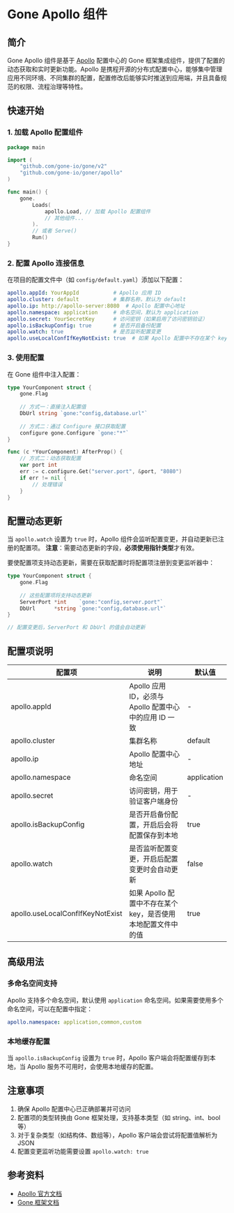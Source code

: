 # Gone Apollo 组件

## 简介

Gone Apollo 组件是基于 [Apollo](https://www.apolloconfig.com/) 配置中心的 Gone 框架集成组件，提供了配置的动态获取和实时更新功能。Apollo 是携程开源的分布式配置中心，能够集中管理应用不同环境、不同集群的配置，配置修改后能够实时推送到应用端，并且具备规范的权限、流程治理等特性。

## 快速开始

### 1. 加载 Apollo 配置组件

```go
package main

import (
	"github.com/gone-io/gone/v2"
	"github.com/gone-io/goner/apollo"
)

func main() {
	gone.
		Loads(
			apollo.Load, // 加载 Apollo 配置组件
			// 其他组件...
		).
		// 或者 Serve()
		Run()
}
```

### 2. 配置 Apollo 连接信息

在项目的配置文件中（如 `config/default.yaml`）添加以下配置：

```yaml
apollo.appId: YourAppId           # Apollo 应用 ID
apollo.cluster: default           # 集群名称，默认为 default
apollo.ip: http://apollo-server:8080  # Apollo 配置中心地址
apollo.namespace: application     # 命名空间，默认为 application
apollo.secret: YourSecretKey      # 访问密钥（如果启用了访问密钥验证）
apollo.isBackupConfig: true       # 是否开启备份配置
apollo.watch: true                # 是否监听配置变更
apollo.useLocalConfIfKeyNotExist: true  # 如果 Apollo 配置中不存在某个 key，是否使用本地配置文件中的值
```

### 3. 使用配置

在 Gone 组件中注入配置：

```go
type YourComponent struct {
	gone.Flag
	
	// 方式一：直接注入配置值
	DbUrl string `gone:"config,database.url"`
	
	// 方式二：通过 Configure 接口获取配置
	configure gone.Configure `gone:"*"`
}

func (c *YourComponent) AfterProp() {
	// 方式二：动态获取配置
	var port int
	err := c.configure.Get("server.port", &port, "8080")
	if err != nil {
		// 处理错误
	}
}
```

## 配置动态更新

当 `apollo.watch` 设置为 `true` 时，Apollo 组件会监听配置变更，并自动更新已注册的配置项。
**注意**：需要动态更新的字段，**必须使用指针类型**才有效。

要使配置项支持动态更新，需要在获取配置时将配置项注册到变更监听器中：

```go
type YourComponent struct {
	gone.Flag
	
	// 这些配置项将支持动态更新
	ServerPort *int    `gone:"config,server.port"`
	DbUrl      *string `gone:"config,database.url"`
}

// 配置变更后，ServerPort 和 DbUrl 的值会自动更新
```

## 配置项说明

| 配置项 | 说明 | 默认值 |
| --- | --- | --- |
| apollo.appId | Apollo 应用 ID，必须与 Apollo 配置中心中的应用 ID 一致 | - |
| apollo.cluster | 集群名称 | default |
| apollo.ip | Apollo 配置中心地址 | - |
| apollo.namespace | 命名空间 | application |
| apollo.secret | 访问密钥，用于验证客户端身份 | - |
| apollo.isBackupConfig | 是否开启备份配置，开启后会将配置保存到本地 | true |
| apollo.watch | 是否监听配置变更，开启后配置变更时会自动更新 | false |
|apollo.useLocalConfIfKeyNotExist|如果 Apollo 配置中不存在某个 key，是否使用本地配置文件中的值|true|



## 高级用法

### 多命名空间支持

Apollo 支持多个命名空间，默认使用 `application` 命名空间。如果需要使用多个命名空间，可以在配置中指定：

```yaml
apollo.namespace: application,common,custom
```

### 本地缓存配置

当 `apollo.isBackupConfig` 设置为 `true` 时，Apollo 客户端会将配置缓存到本地，当 Apollo 服务不可用时，会使用本地缓存的配置。

## 注意事项

1. 确保 Apollo 配置中心已正确部署并可访问
2. 配置项的类型转换由 Gone 框架处理，支持基本类型（如 string、int、bool 等）
3. 对于复杂类型（如结构体、数组等），Apollo 客户端会尝试将配置值解析为 JSON
4. 配置变更监听功能需要设置 `apollo.watch: true`

## 参考资料

- [Apollo 官方文档](https://www.apolloconfig.com/)
- [Gone 框架文档](https://github.com/gone-io/gone)